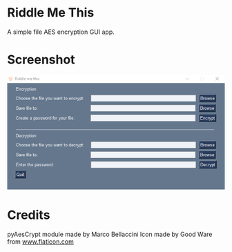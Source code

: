 # Riddle Me This
A simple file AES encryption GUI app.

# Screenshot
![image](https://raw.githubusercontent.com/kento-pan/Riddle-Me-This/master/riddle-scr.png)

# Credits
pyAesCrypt module made by Marco Bellaccini
Icon made by Good Ware from www.flaticon.com
